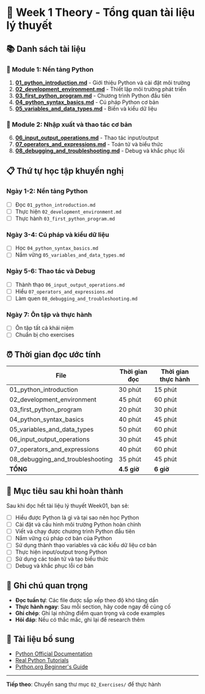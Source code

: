# 📁 Week 1 Theory - Tổng quan tài liệu lý thuyết

## 📚 Danh sách tài liệu

### 📖 Module 1: Nền tảng Python

1. **[01_python_introduction.md](01_python_introduction.md)** - Giới thiệu Python và cài đặt môi trường
2. **[02_development_environment.md](02_development_environment.md)** - Thiết lập môi trường phát triển
3. **[03_first_python_program.md](03_first_python_program.md)** - Chương trình Python đầu tiên
4. **[04_python_syntax_basics.md](04_python_syntax_basics.md)** - Cú pháp Python cơ bản
5. **[05_variables_and_data_types.md](05_variables_and_data_types.md)** - Biến và kiểu dữ liệu

### 📖 Module 2: Nhập xuất và thao tác cơ bản

6. **[06_input_output_operations.md](06_input_output_operations.md)** - Thao tác input/output
7. **[07_operators_and_expressions.md](07_operators_and_expressions.md)** - Toán tử và biểu thức
8. **[08_debugging_and_troubleshooting.md](08_debugging_and_troubleshooting.md)** - Debug và khắc phục lỗi

## 📋 Thứ tự học tập khuyến nghị

### Ngày 1-2: Nền tảng Python

- [ ] Đọc `01_python_introduction.md`
- [ ] Thực hiện `02_development_environment.md`
- [ ] Thực hành `03_first_python_program.md`

### Ngày 3-4: Cú pháp và kiểu dữ liệu

- [ ] Học `04_python_syntax_basics.md`
- [ ] Nắm vững `05_variables_and_data_types.md`

### Ngày 5-6: Thao tác và Debug

- [ ] Thành thạo `06_input_output_operations.md`
- [ ] Hiểu `07_operators_and_expressions.md`
- [ ] Làm quen `08_debugging_and_troubleshooting.md`

### Ngày 7: Ôn tập và thực hành

- [ ] Ôn tập tất cả khái niệm
- [ ] Chuẩn bị cho exercises

## ⏰ Thời gian đọc ước tính

| File                             | Thời gian đọc | Thời gian thực hành |
| -------------------------------- | ------------- | ------------------- |
| 01_python_introduction           | 30 phút       | 15 phút             |
| 02_development_environment       | 45 phút       | 60 phút             |
| 03_first_python_program          | 20 phút       | 30 phút             |
| 04_python_syntax_basics          | 40 phút       | 45 phút             |
| 05_variables_and_data_types      | 50 phút       | 60 phút             |
| 06_input_output_operations       | 30 phút       | 45 phút             |
| 07_operators_and_expressions     | 40 phút       | 60 phút             |
| 08_debugging_and_troubleshooting | 35 phút       | 45 phút             |
| **TỔNG**                         | **4.5 giờ**   | **6 giờ**           |

## 🎯 Mục tiêu sau khi hoàn thành

Sau khi đọc hết tài liệu lý thuyết Week01, bạn sẽ:

- [ ] Hiểu được Python là gì và tại sao nên học Python
- [ ] Cài đặt và cấu hình môi trường Python hoàn chỉnh
- [ ] Viết và chạy được chương trình Python đầu tiên
- [ ] Nắm vững cú pháp cơ bản của Python
- [ ] Sử dụng thành thạo variables và các kiểu dữ liệu cơ bản
- [ ] Thực hiện input/output trong Python
- [ ] Sử dụng các toán tử và tạo biểu thức
- [ ] Debug và khắc phục lỗi cơ bản

## 📝 Ghi chú quan trọng

- **Đọc tuần tự**: Các file được sắp xếp theo độ khó tăng dần
- **Thực hành ngay**: Sau mỗi section, hãy code ngay để củng cố
- **Ghi chép**: Ghi lại những điểm quan trọng và code examples
- **Hỏi đáp**: Nếu có thắc mắc, ghi lại để research thêm

## 🔗 Tài liệu bổ sung

- [Python Official Documentation](https://docs.python.org/3/)
- [Real Python Tutorials](https://realpython.com/)
- [Python.org Beginner's Guide](https://wiki.python.org/moin/BeginnersGuide)

---

**Tiếp theo**: Chuyển sang thư mục `02_Exercises/` để thực hành
